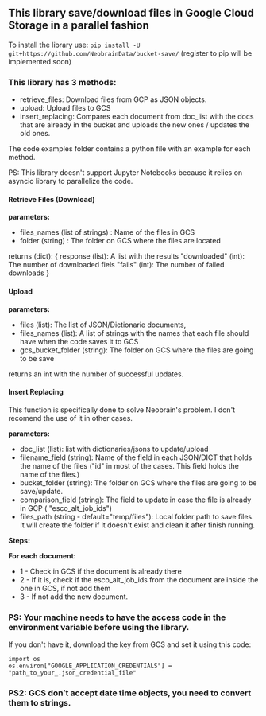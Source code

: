 ## This library save/download files in Google Cloud Storage in a parallel fashion

To install the library use: `pip install -U  git+https://github.com/NeobrainData/bucket-save/` (register to pip will be implemented soon)


### This library has 3 methods: 

* retrieve_files: Download files from GCP as JSON objects.
* upload: Upload files to GCS
* insert_replacing: Compares each document from doc_list with the docs that are already in the bucket and uploads the new ones / updates the old ones.

The code examples folder contains a python file with an example for each method. 

PS: This library doesn't support Jupyter Notebooks because it relies on asyncio library to parallelize the code.


#### Retrieve Files (Download)

**parameters:**
* files_names (list of strings) : Name of the files in GCS
* folder (string) : The folder on GCS where the files are located

returns (dict):
{
    response (list): A list with the results
    "downloaded" (int): The number of downloaded fiels
    "fails" (int): The number of failed downloads
}

#### Upload

**parameters:**
* files (list): The list of JSON/Dictionarie documents,
* files_names (list): A list of strings with the names that each file should have when the code saves it to GCS
* gcs_bucket_folder (string): The folder on GCS where the files are going to be save

returns an int with the number of successful updates.



#### Insert Replacing

This function is specifically done to solve Neobrain's problem. I don't recomend the use of it in other cases.

**parameters:**
* doc_list (list): list with dictionaries/jsons to update/upload
* filename_field (string):  Name of the field in each JSON/DICT that holds the name of the files ("id" in most of the cases. This field holds the name of the files.)
* bucket_folder (string): The folder on GCS where the files are going to be save/update.
* comparison_field (string): The field to update in case the file is already in GCP ( "esco_alt_job_ids")
* files_path (string - default="temp/files"): Local folder path to save files. It will create the folder if it doesn't exist and clean it after finish running.

**Steps:**

**For each document:**

* 1 - Check in GCS if the document is already there
* 2 - If it is, check if the esco_alt_job_ids from the document are inside the one in GCS, if not add them
* 3 - If not add the new document.



### PS: Your machine needs to have the access code in the environment variable before using the library.

If you don't have it, download the key from GCS and set it using this code:
```
import os
os.environ["GOOGLE_APPLICATION_CREDENTIALS"] = "path_to_your_.json_credential_file"
```

### PS2: GCS don’t accept date time objects, you need to convert them to strings.